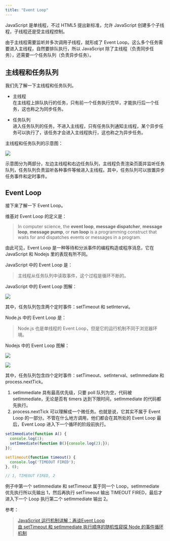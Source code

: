 ```yaml
---
title: "Event Loop"
---
```


JavaScript 是单线程，不过 HTML5 提出新标准，允许 JavaScript 创建多个子线程，子线程还是受主线程控制。

由于主线程需要监听并多次调用子线程，就形成了 Event Loop。这么多个任务需要进入主线程，自然要排队执行，所以 JavaScript 除了主线程（负责同步任务），还需要一个任务队列（负责异步任务）。

## 主线程和任务队列

我们先了解一下主线程和任务队列。

- 主线程  
  在主线程上排队执行的任务，只有前一个任务执行完毕，才能执行后一个任务，这也称之为同步任务。

- 任务队列  
  进入任务队列的任务，不进入主线程，只有任务队列通知主线程，某个异步任务可以执行了，该任务才会进入主线程执行，这也称之为异步任务。

主线程和任务队列的示意图：

![](http://www.ruanyifeng.com/blogimg/asset/2014/bg2014100801.jpg)

示意图分为两部分，左边主线程和右边任务队列，主线程负责渲染页面并监听任务队列，任务队列负责监听各种事件等候进入主线程。其中，任务队列可以放置异步任务事件和定时事件。

## Event Loop

接下来了解一下 Event Loop。

维基对 Event Loop 的定义是：

> In computer science, the **event loop**, **message dispatcher**, **message loop**, **message pump**, or **run loop** is a programming construct that waits for and dispatches events or messages in a program.

由此可见，Event Loop 是一种等待和分派事件的编程构造或程序消息，它在 JavaScript 和 Nodejs 里的表现有所不同。

JavaScript 中的 Event Loop 是：

> 主线程从任务队列中读取事件，这个过程是循环不断的。

JavaScript 中的 Event Loop 图解：

![](http://www.ruanyifeng.com/blogimg/asset/2014/bg2014100802.png)

其中，任务队列包含两个定时事件：setTimeout 和 setInterval。

Node.js 中的 Event Loop 是：

> Node.js 也是单线程的 Event Loop，但是它的运行机制不同于浏览器环境。

Nodejs 中的 Event Loop 图解：

![](http://www.ruanyifeng.com/blogimg/asset/2014/bg2014100803.png)

![](https://image-static.segmentfault.com/368/292/3682929304-5aa673bf8fb10_articlex)

其中，任务队列包含四个定时事件：setTimeout、setInterval、setImmediate 和 process.nextTick。
1. setImmediate 具有最高优先级，只要 poll 队列为空，代码被 setImmediate，无论是否有 timers 达到下限时间，setImmediate 的代码都先执行。
1. process.nextTick 可以理解成一个微任务。也就是说，它其实不属于 Event Loop 的一部分。不管在什么地方调用，他们都会在其所处的 Event Loop 最后，Event Loop 进入下一个循环的阶段前执行。

```javascript
setImmediate(function A() {
  console.log(1);
  setImmediate(function B(){console.log(2);});
});

setTimeout(function timeout() {
  console.log('TIMEOUT FIRED');
}, 0);

// 1, TIMEOUT FIRED, 2
```

例子中第一个 setImmediate 和 setTimeout 属于同一个 Loop，setImmediate 优先执行所以先输出 1，然后再执行 setTimeout 输出 TIMEOUT FIRED，最后才进入下一个 Loop 执行第二个 setImmediate 输出 2。


参考：
> [JavaScript 运行机制详解：再谈Event Loop](http://www.ruanyifeng.com/blog/2014/10/event-loop.html)  
> [由 setTimeout 和 setImmediate 执行顺序的随机性窥探 Node 的事件循环机制](https://segmentfault.com/a/1190000013102056#articleHeader10)  
